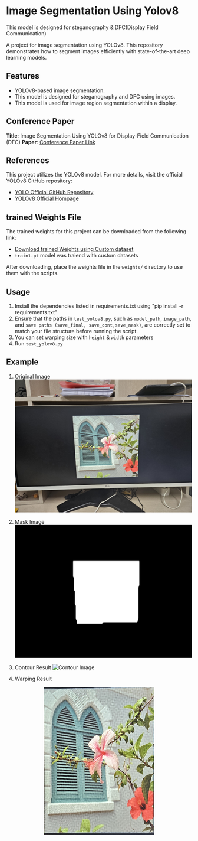 # Image Segmentation Using Yolov8 
This model is designed for steganography & DFC(Display Field Communication)


A project for image segmentation using YOLOv8. This repository demonstrates how to segment images efficiently with state-of-the-art deep learning models.

## Features
- YOLOv8-based image segmentation.
- This model is designed for steganography and DFC using images.
- This model is used for image region segmentation within a display.

## Conference Paper
**Title**: Image Segmentation Using YOLOv8 for Display-Field Communication (DFC) 
**Paper**: [Conference Paper Link](https://ieeexplore.ieee.org/document/10774043)

## References
This project utilizes the YOLOv8 model. For more details, visit the official YOLOv8 GitHub repository:

- [YOLO Official GitHub Repository](https://github.com/ultralytics/ultralytics)
- [YOLOv8 Official Hompage]([https://github.com/ultralytics/ultralytics](https://docs.ultralytics.com/ko/models/yolov8/))


## trained Weights File

The trained weights for this project can be downloaded from the following link:

- [Download trained Weights using Custom dataset](https://drive.google.com/file/d/1MtDCr5guhAzoD9s4G-XIF445vmTzLTzg/view?usp=drive_link)
- `train1.pt` model was traiend with custom datasets

After downloading, place the weights file in the `weights/` directory to use them with the scripts.

## Usage
1. Install the dependencies listed in requirements.txt using "pip install -r requirements.txt"
2. Ensure that the paths in `test_yolov8.py`, such as `model_path`, `image_path`, and `save paths (save_final, save_cont,save_nask)`, are correctly set to match your file structure before running the script.
3. You can set warping size with `height` & `width` parameters
4.  Run `test_yolov8.py`


## Example
1. Original Image
![Original Image](/example/1.jpg)

2. Mask Image
![Mask Image](/example/mask.png)

3. Contour Result
![Contour Image](/example/cont.png)

4. Warping Result

<div align="center">
  <img src="/example/result.png" alt="Warping Image" />
</div>



